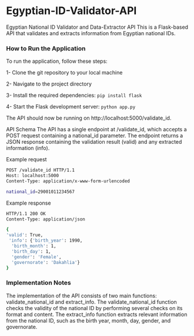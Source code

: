 # Egyptian-ID-Validator-API
Egyptian National ID Validator and Data-Extractor API
This is a Flask-based API that validates and extracts information from Egyptian national IDs.

### How to Run the Application
To run the application, follow these steps:

1- Clone the git repository to your local machine

2- Navigate to the project directory

3- Install the required dependencies:
```pip install flask ```

4- Start the Flask development server:
```python app.py ```

The API should now be running on http://localhost:5000/validate_id.

API Schema
The API has a single endpoint at /validate_id, which accepts a POST request containing a national_id parameter. The endpoint returns a JSON response containing the validation result (valid) and any extracted information (info).

Example request

```bash http
POST /validate_id HTTP/1.1
Host: localhost:5000
Content-Type: application/x-www-form-urlencoded

national_id=29001011234567
```

Example response

```bash http
HTTP/1.1 200 OK
Content-Type: application/json

{
'valid': True,
 'info': {'birth_year': 1990,
  'birth_month': 1,
  'birth_day': 1,
  'gender': 'Female',
  'governorate': 'Dakahlia'}
}
```
### Implementation Notes

The implementation of the API consists of two main functions: validate_national_id and extract_info. The validate_national_id function checks the validity of the national ID by performing several checks on its format and content. The extract_info function extracts relevant information from the national ID, such as the birth year, month, day, gender, and governorate.
